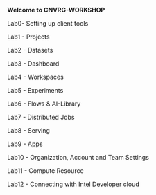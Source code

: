 
**Welcome to CNVRG-WORKSHOP**

Lab0- Setting up client tools

Lab1 - Projects

Lab2 - Datasets

Lab3 - Dashboard

Lab4 - Workspaces

Lab5 - Experiments

Lab6 - Flows & AI-Library

Lab7 - Distributed Jobs

Lab8 - Serving

Lab9 - Apps

Lab10 - Organization, Account and Team Settings

Lab11 - Compute Resource

Lab12 - Connecting with Intel Developer cloud
